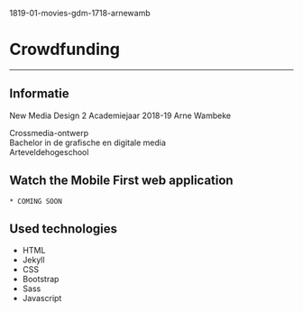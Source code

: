 1819-01-movies-gdm-1718-arnewamb
# Crowdfunding
----------

Informatie
----------
New Media Design 2
Academiejaar 2018-19
Arne Wambeke

Crossmedia-ontwerp  
Bachelor in de grafische en digitale media  
Arteveldehogeschool  



Watch the Mobile First web application
----------

```
* COMING SOON
```

Used technologies
----------
* HTML
* Jekyll
* CSS
* Bootstrap
* Sass
* Javascript
